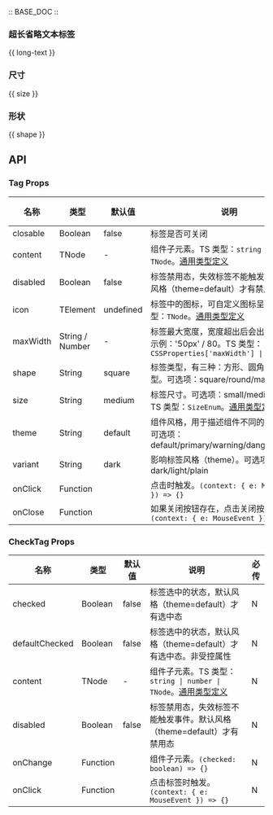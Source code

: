 :: BASE_DOC ::

### 超长省略文本标签

{{ long-text }}

### 尺寸

{{ size }}

### 形状

{{ shape }}

## API

### Tag Props

名称 | 类型 | 默认值 | 说明 | 必传
-- | -- | -- | -- | --
closable | Boolean | false | 标签是否可关闭 | N
content | TNode | - | 组件子元素。TS 类型：<code>string &#124; number &#124; TNode</code>。[通用类型定义](https://github.com/Tencent/tdesign-react/blob/main/src/common.ts) | N
disabled | Boolean | false | 标签禁用态，失效标签不能触发事件。默认风格（theme=default）才有禁用态 | N
icon | TElement | undefined | 标签中的图标，可自定义图标呈现。TS 类型：`TNode`。[通用类型定义](https://github.com/Tencent/tdesign-react/blob/main/src/common.ts) | N
maxWidth | String / Number | - | 标签最大宽度，宽度超出后会出现省略号。示例：'50px' / 80。TS 类型：<code>CSSProperties['maxWidth'] &#124; number</code> | N
shape | String | square | 标签类型，有三种：方形、圆角方形、标记型。可选项：square/round/mark | N
size | String | medium | 标签尺寸。可选项：small/medium/large。TS 类型：`SizeEnum`。[通用类型定义](https://github.com/Tencent/tdesign-react/blob/main/src/common.ts) | N
theme | String | default | 组件风格，用于描述组件不同的应用场景。可选项：default/primary/warning/danger/success | N
variant | String | dark | 影响标签风格（theme）。可选项：dark/light/plain | N
onClick | Function |  | 点击时触发。`(context: { e: MouseEvent }) => {}` | N
onClose | Function |  | 如果关闭按钮存在，点击关闭按钮时触发。`(context: { e: MouseEvent }) => {}` | N

### CheckTag Props

名称 | 类型 | 默认值 | 说明 | 必传
-- | -- | -- | -- | --
checked | Boolean | false | 标签选中的状态，默认风格（theme=default）才有选中态 | N
defaultChecked | Boolean | false | 标签选中的状态，默认风格（theme=default）才有选中态。非受控属性 | N
content | TNode | - | 组件子元素。TS 类型：<code>string &#124; number &#124; TNode</code>。[通用类型定义](https://github.com/Tencent/tdesign-react/blob/main/src/common.ts) | N
disabled | Boolean | false | 标签禁用态，失效标签不能触发事件。默认风格（theme=default）才有禁用态 | N
onChange | Function |  | 组件子元素。`(checked: boolean) => {}` | N
onClick | Function |  | 点击标签时触发。`(context: { e: MouseEvent }) => {}` | N
